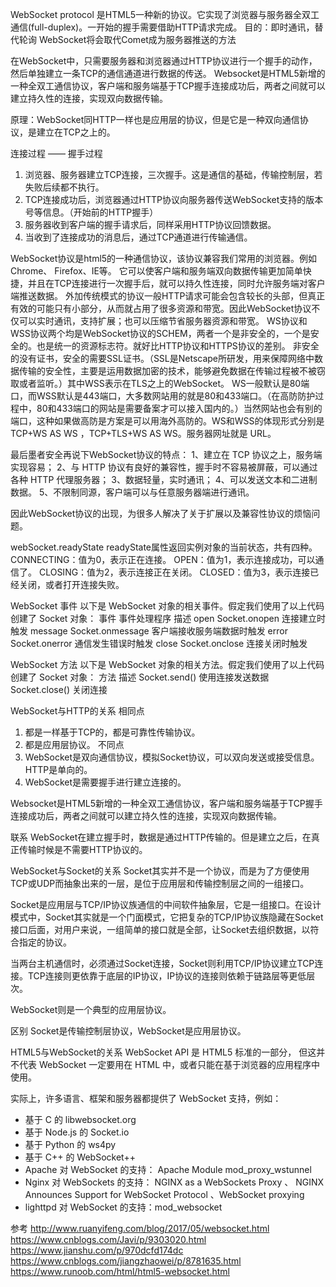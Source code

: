 WebSocket protocol 是HTML5一种新的协议。它实现了浏览器与服务器全双工通信(full-duplex)。一开始的握手需要借助HTTP请求完成。
目的：即时通讯，替代轮询
WebSocket将会取代Comet成为服务器推送的方法

在WebSocket中，只需要服务器和浏览器通过HTTP协议进行一个握手的动作，然后单独建立一条TCP的通信通道进行数据的传送。
Websocket是HTML5新增的一种全双工通信协议，客户端和服务端基于TCP握手连接成功后，两者之间就可以建立持久性的连接，实现双向数据传输。

原理：WebSocket同HTTP一样也是应用层的协议，但是它是一种双向通信协议，是建立在TCP之上的。

连接过程 —— 握手过程
1. 浏览器、服务器建立TCP连接，三次握手。这是通信的基础，传输控制层，若失败后续都不执行。
2. TCP连接成功后，浏览器通过HTTP协议向服务器传送WebSocket支持的版本号等信息。（开始前的HTTP握手）
3. 服务器收到客户端的握手请求后，同样采用HTTP协议回馈数据。
4. 当收到了连接成功的消息后，通过TCP通道进行传输通信。


WebSocket协议是html5的一种通信协议，该协议兼容我们常用的浏览器。例如Chrome、 Firefox、IE等。
它可以使客户端和服务端双向数据传输更加简单快捷，并且在TCP连接进行一次握手后，就可以持久性连接，同时允许服务端对客户端推送数据。
外加传统模式的协议一般HTTP请求可能会包含较长的头部，但真正有效的可能只有小部分，从而就占用了很多资源和带宽。因此WebSocket协议不仅可以实时通讯，支持扩展；也可以压缩节省服务器资源和带宽。 
WS协议和WSS协议两个均是WebSocket协议的SCHEM，两者一个是非安全的，一个是安全的。也是统一的资源标志符。就好比HTTP协议和HTTPS协议的差别。
非安全的没有证书，安全的需要SSL证书。（SSL是Netscape所研发，用来保障网络中数据传输的安全性，主要是运用数据加密的技术，能够避免数据在传输过程被不被窃取或者监听。）其中WSS表示在TLS之上的WebSocket。
WS一般默认是80端口，而WSS默认是443端口，大多数网站用的就是80和433端口。（在高防防护过程中，80和433端口的网站是需要备案才可以接入国内的。）当然网站也会有别的端口，这种如果做高防是方案是可以用海外高防的。WS和WSS的体现形式分别是TCP+WS AS WS ，TCP+TLS+WS AS WS。服务器网址就是 URL。

最后墨者安全再说下WebSocket协议的特点：
1、建立在 TCP 协议之上，服务端实现容易；
2、与 HTTP 协议有良好的兼容性，握手时不容易被屏蔽，可以通过各种 HTTP 代理服务器；
3、数据轻量，实时通讯；
4、可以发送文本和二进制数据。
5、不限制同源，客户端可以与任意服务器端进行通讯。

因此WebSocket协议的出现，为很多人解决了关于扩展以及兼容性协议的烦恼问题。



webSocket.readyState
readyState属性返回实例对象的当前状态，共有四种。
CONNECTING：值为0，表示正在连接。
OPEN：值为1，表示连接成功，可以通信了。
CLOSING：值为2，表示连接正在关闭。
CLOSED：值为3，表示连接已经关闭，或者打开连接失败。

WebSocket 事件
以下是 WebSocket 对象的相关事件。假定我们使用了以上代码创建了 Socket 对象：
事件	事件处理程序	描述
open	Socket.onopen	连接建立时触发
message	Socket.onmessage	客户端接收服务端数据时触发
error	Socket.onerror	通信发生错误时触发
close	Socket.onclose	连接关闭时触发


WebSocket 方法
以下是 WebSocket 对象的相关方法。假定我们使用了以上代码创建了 Socket 对象：
方法	描述
Socket.send()	 使用连接发送数据
Socket.close()	 关闭连接




WebSocket与HTTP的关系
相同点
1. 都是一样基于TCP的，都是可靠性传输协议。
2. 都是应用层协议。
不同点
1. WebSocket是双向通信协议，模拟Socket协议，可以双向发送或接受信息。HTTP是单向的。
2. WebSocket是需要握手进行建立连接的。

Websocket是HTML5新增的一种全双工通信协议，客户端和服务端基于TCP握手连接成功后，两者之间就可以建立持久性的连接，实现双向数据传输。

联系
WebSocket在建立握手时，数据是通过HTTP传输的。但是建立之后，在真正传输时候是不需要HTTP协议的。



WebSocket与Socket的关系
Socket其实并不是一个协议，而是为了方便使用TCP或UDP而抽象出来的一层，是位于应用层和传输控制层之间的一组接口。

Socket是应用层与TCP/IP协议族通信的中间软件抽象层，它是一组接口。在设计模式中，Socket其实就是一个门面模式，它把复杂的TCP/IP协议族隐藏在Socket接口后面，对用户来说，一组简单的接口就是全部，让Socket去组织数据，以符合指定的协议。

当两台主机通信时，必须通过Socket连接，Socket则利用TCP/IP协议建立TCP连接。TCP连接则更依靠于底层的IP协议，IP协议的连接则依赖于链路层等更低层次。

WebSocket则是一个典型的应用层协议。

区别
Socket是传输控制层协议，WebSocket是应用层协议。



HTML5与WebSocket的关系
WebSocket API 是 HTML5 标准的一部分， 但这并不代表 WebSocket 一定要用在 HTML 中，或者只能在基于浏览器的应用程序中使用。

实际上，许多语言、框架和服务器都提供了 WebSocket 支持，例如：
* 基于 C 的 libwebsocket.org
* 基于 Node.js 的 Socket.io
* 基于 Python 的 ws4py
* 基于 C++ 的 WebSocket++
* Apache 对 WebSocket 的支持： Apache Module mod_proxy_wstunnel
* Nginx 对 WebSockets 的支持： NGINX as a WebSockets Proxy 、 NGINX Announces Support for WebSocket Protocol 、WebSocket proxying
* lighttpd 对 WebSocket 的支持：mod_websocket




参考
http://www.ruanyifeng.com/blog/2017/05/websocket.html
https://www.cnblogs.com/Javi/p/9303020.html
https://www.jianshu.com/p/970dcfd174dc
https://www.cnblogs.com/jiangzhaowei/p/8781635.html
https://www.runoob.com/html/html5-websocket.html

